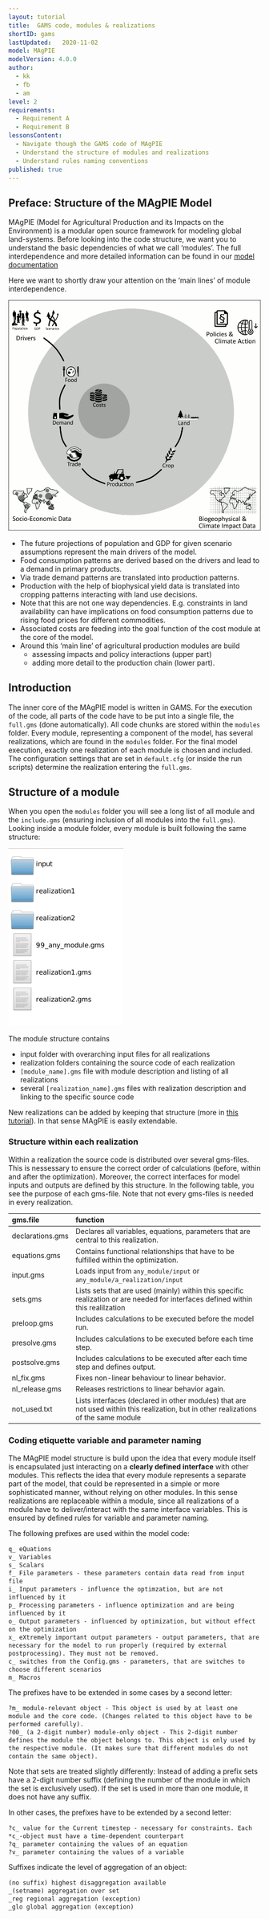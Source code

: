 ```yaml
---
layout: tutorial
title:  GAMS code, modules & realizations
shortID: gams
lastUpdated:   2020-11-02
model: MAgPIE
modelVersion: 4.0.0
author:
  - kk
  - fb
  - am
level: 2
requirements:
  - Requirement A
  - Requirement B
lessonsContent:
  - Navigate though the GAMS code of MAgPIE
  - Understand the structure of modules and realizations
  - Understand rules naming conventions
published: true
---
```


## Preface: Structure of the MAgPIE Model

MAgPIE (Model for Agricultural Production and its Impacts on the
Environment) is a modular open source framework for modeling global
land-systems. Before looking into the code structure, we want you to
understand the basic dependencies of what we call ‘modules’. The full
interdependence and more detailed information can be found in our
[model documentation](https://rse.pik-potsdam.de/doc/magpie/4.3.5)

Here we want to shortly draw your attention on the ‘main lines’ of
module interdependence.

![Model overview](../assets/img/magpie_model.gif)

  - The future projections of population and GDP for given scenario
    assumptions represent the main drivers of the model.
  - Food consumption patterns are derived based on the drivers and lead
    to a demand in primary products.
  - Via trade demand patterns are translated into production patterns.
  - Production with the help of biophysical yield data is translated
    into cropping patterns interacting with land use decisions.
  - Note that this are not one way dependencies. E.g. constraints in
    land availability can have implications on food consumption patterns
    due to rising food prices for different commodities.
  - Associated costs are feeding into the goal function of the cost
    module at the core of the model.
  - Around this ‘main line’ of agricultural production modules are build
      - assessing impacts and policy interactions (upper part)
      - adding more detail to the production chain (lower part).

## Introduction

The inner core of the MAgPIE model is written in GAMS. For the execution
of the code, all parts of the code have to be put into a single file,
the `full.gms` (done automatically). All code chunks are stored within
the `modules` folder. Every module, representing a component of the
model, has several realizations, which are found in the `modules`
folder. For the final model execution, exactly one realization of each
module is chosen and included. The configuration settings that are set
in `default.cfg` (or inside the run scripts) determine the realization
entering the `full.gms`.

##  Structure of a module

When you open the `modules` folder you will see a long list of all
module and the `include.gms` (ensuring inclusion of all modules into the
`full.gms`). Looking inside a module folder, every module is built
following the same structure:

![structure of any module](../assets/img/module_struc.png)

The module structure contains

  - input folder with overarching input files for all realizations
  - realization folders containing the source code of each realization
  - `[module_name].gms` file with module description and listing of all
    realizations
  - several `[realization_name].gms` files with realization description
    and linking to the specific source code

New realizations can be added by keeping that structure (more in
[this tutorial](7-advanced-changecode)). In that sense MAgPIE is easily extendable.

### Structure within each realization

Within a realization the source code is distributed over several
gms-files. This is nessessary to ensure the correct order of
calculations (before, within and after the optimization). Moreover, the
correct interfaces for model inputs and outputs are defined by this
structure. In the following table, you see the purpose of each gms-file.
Note that not every gms-files is needed in every realization.

| gms.file         | function                                                                                                                             |
| :--------------- | :----------------------------------------------------------------------------------------------------------------------------------- |
| declarations.gms | Declares all variables, equations, parameters that are central to this realization.                                                  |
| equations.gms    | Contains functional relationships that have to be fulfilled within the optimization.                                                 |
| input.gms        | Loads input from `any_module/input` or `any_module/a_realization/input`                                                              |
| sets.gms         | Lists sets that are used (mainly) within this specific realization or are needed for interfaces defined within this realilzation     |
| preloop.gms      | Includes calculations to be executed before the model run.                                                                           |
| presolve.gms     | Includes calculations to be executed before each time step.                                                                          |
| postsolve.gms    | Includes calculations to be executed after each time step and defines output.                                                        |
| nl\_fix.gms      | Fixes non-linear behaviour to linear behavior.                                                                                       |
| nl\_release.gms  | Releases restrictions to linear behavior again.                                                                                      |
| not\_used.txt    | Lists interfaces (declared in other modules) that are not used within this realization, but in other realizations of the same module |

### Coding etiquette variable and parameter naming

The MAgPIE model structure is build upon the idea that every module
itself is encapsulated just interacting on a **clearly defined
interface** with other modules. This reflects the idea that every module
represents a separate part of the model, that could be represented in a
simple or more sophisticated manner, without relying on other modules.
In this sense realizations are replaceable within a module, since all
realizations of a module have to deliver/interact with the same
interface variables. This is ensured by defined rules for variable and
parameter naming.

The following prefixes are used within the model code:

    q_ eQuations
    v_ Variables
    s_ Scalars
    f_ File parameters - these parameters contain data read from input file
    i_ Input parameters - influence the optimzation, but are not influenced by it
    p_ Processing parameters - influence optimization and are being influenced by it
    o_ Output parameters - influenced by optimization, but without effect on the optimization
    x_ eXtremely important output parameters - output parameters, that are necessary for the model to run properly (required by external postprocessing). They must not be removed.
    c_ switches from the Config.gms - parameters, that are switches to choose different scenarios
    m_ Macros

The prefixes have to be extended in some cases by a second letter:

    ?m_ module-relevant object - This object is used by at least one module and the core code. (Changes related to this object have to be performed carefully).
    ?00_ (a 2-digit number) module-only object - This 2-digit number defines the module the object belongs to. This object is only used by the respective module. (It makes sure that different modules do not contain the same object).

Note that sets are treated slightly differently: Instead of adding a
prefix sets have a 2-digit number suffix (defining the number of the
module in which the set is exclusively used). If the set is used in more
than one module, it does not have any suffix.

In other cases, the prefixes have to be extended by a second letter:

    ?c_ value for the Current timestep - necessary for constraints. Each *c_-object must have a time-dependent counterpart
    ?q_ parameter containing the values of an equation
    ?v_ parameter containing the values of a variable

Suffixes indicate the level of aggregation of an object:

    (no suffix) highest disaggregation available
    _(setname) aggregation over set
    _reg regional aggregation (exception)
    _glo global aggregation (exception)
